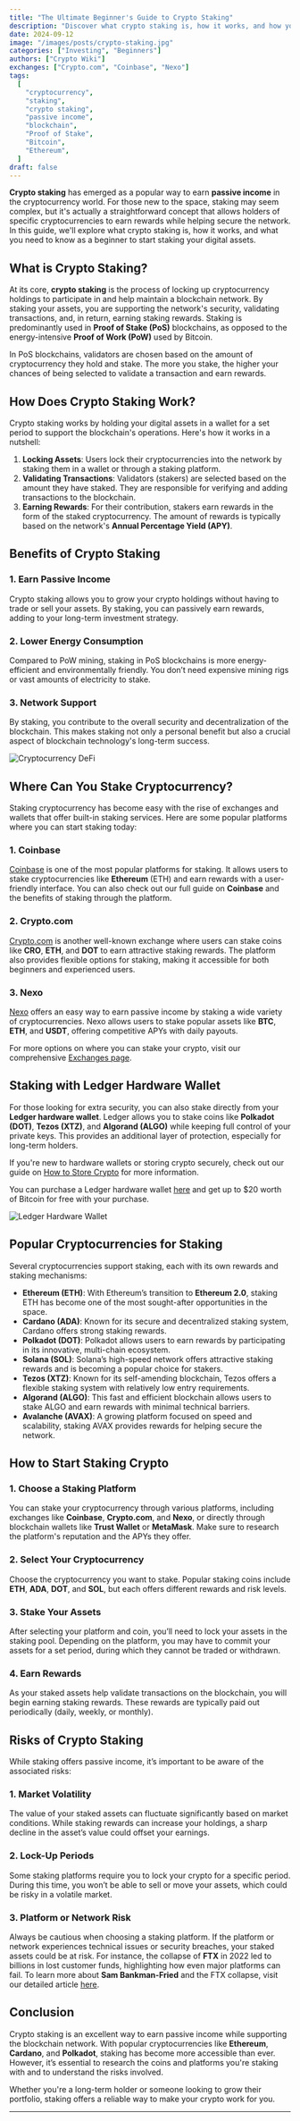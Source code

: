 ```yaml
---
title: "The Ultimate Beginner's Guide to Crypto Staking"
description: "Discover what crypto staking is, how it works, and how you can start earning passive income through staking. Learn about popular cryptocurrencies for staking and the potential risks involved."
date: 2024-09-12
image: "/images/posts/crypto-staking.jpg"
categories: ["Investing", "Beginners"]
authors: ["Crypto Wiki"]
exchanges: ["Crypto.com", "Coinbase", "Nexo"]
tags:
  [
    "cryptocurrency",
    "staking",
    "crypto staking",
    "passive income",
    "blockchain",
    "Proof of Stake",
    "Bitcoin",
    "Ethereum",
  ]
draft: false
---
```


**Crypto staking** has emerged as a popular way to earn **passive income** in the cryptocurrency world. For those new to the space, staking may seem complex, but it's actually a straightforward concept that allows holders of specific cryptocurrencies to earn rewards while helping secure the network. In this guide, we'll explore what crypto staking is, how it works, and what you need to know as a beginner to start staking your digital assets.

## What is Crypto Staking?

At its core, **crypto staking** is the process of locking up cryptocurrency holdings to participate in and help maintain a blockchain network. By staking your assets, you are supporting the network's security, validating transactions, and, in return, earning staking rewards. Staking is predominantly used in **Proof of Stake (PoS)** blockchains, as opposed to the energy-intensive **Proof of Work (PoW)** used by Bitcoin.

In PoS blockchains, validators are chosen based on the amount of cryptocurrency they hold and stake. The more you stake, the higher your chances of being selected to validate a transaction and earn rewards.

## How Does Crypto Staking Work?

Crypto staking works by holding your digital assets in a wallet for a set period to support the blockchain's operations. Here's how it works in a nutshell:

1. **Locking Assets**: Users lock their cryptocurrencies into the network by staking them in a wallet or through a staking platform.
2. **Validating Transactions**: Validators (stakers) are selected based on the amount they have staked. They are responsible for verifying and adding transactions to the blockchain.
3. **Earning Rewards**: For their contribution, stakers earn rewards in the form of the staked cryptocurrency. The amount of rewards is typically based on the network's **Annual Percentage Yield (APY)**.

## Benefits of Crypto Staking

### 1. Earn Passive Income

Crypto staking allows you to grow your crypto holdings without having to trade or sell your assets. By staking, you can passively earn rewards, adding to your long-term investment strategy.

### 2. Lower Energy Consumption

Compared to PoW mining, staking in PoS blockchains is more energy-efficient and environmentally friendly. You don’t need expensive mining rigs or vast amounts of electricity to stake.

### 3. Network Support

By staking, you contribute to the overall security and decentralization of the blockchain. This makes staking not only a personal benefit but also a crucial aspect of blockchain technology's long-term success.

![Cryptocurrency DeFi](/images/posts/cryptocurrency.jpg)

## Where Can You Stake Cryptocurrency?

Staking cryptocurrency has become easy with the rise of exchanges and wallets that offer built-in staking services. Here are some popular platforms where you can start staking today:

### 1. **Coinbase**

[Coinbase](https://thecrypto.wiki/exchanges/coinbase) is one of the most popular platforms for staking. It allows users to stake cryptocurrencies like **Ethereum** (ETH) and earn rewards with a user-friendly interface. You can also check out our full guide on **Coinbase** and the benefits of staking through the platform.

### 2. **Crypto.com**

[Crypto.com](https://thecrypto.wiki/exchanges/crypto-com) is another well-known exchange where users can stake coins like **CRO**, **ETH**, and **DOT** to earn attractive staking rewards. The platform also provides flexible options for staking, making it accessible for both beginners and experienced users.

### 3. **Nexo**

[Nexo](https://thecrypto.wiki/exchanges/nexo) offers an easy way to earn passive income by staking a wide variety of cryptocurrencies. Nexo allows users to stake popular assets like **BTC**, **ETH**, and **USDT**, offering competitive APYs with daily payouts.

For more options on where you can stake your crypto, visit our comprehensive [Exchanges page](https://thecrypto.wiki/exchanges).

## Staking with Ledger Hardware Wallet

For those looking for extra security, you can also stake directly from your **Ledger hardware wallet**. Ledger allows you to stake coins like **Polkadot (DOT)**, **Tezos (XTZ)**, and **Algorand (ALGO)** while keeping full control of your private keys. This provides an additional layer of protection, especially for long-term holders.

If you're new to hardware wallets or storing crypto securely, check out our guide on [How to Store Crypto](https://thecrypto.wiki/how-to-store-crypto) for more information.

You can purchase a Ledger hardware wallet [here](https://shop.ledger.com/pages/referral-program?referral_code=6GTHJH7XH9QRC) and get up to $20 worth of Bitcoin for free with your purchase.

![Ledger Hardware Wallet](/images/posts/ledger.jpeg)

## Popular Cryptocurrencies for Staking

Several cryptocurrencies support staking, each with its own rewards and staking mechanisms:

- **Ethereum (ETH)**: With Ethereum’s transition to **Ethereum 2.0**, staking ETH has become one of the most sought-after opportunities in the space.
- **Cardano (ADA)**: Known for its secure and decentralized staking system, Cardano offers strong staking rewards.
- **Polkadot (DOT)**: Polkadot allows users to earn rewards by participating in its innovative, multi-chain ecosystem.
- **Solana (SOL)**: Solana’s high-speed network offers attractive staking rewards and is becoming a popular choice for stakers.
- **Tezos (XTZ)**: Known for its self-amending blockchain, Tezos offers a flexible staking system with relatively low entry requirements.
- **Algorand (ALGO)**: This fast and efficient blockchain allows users to stake ALGO and earn rewards with minimal technical barriers.
- **Avalanche (AVAX)**: A growing platform focused on speed and scalability, staking AVAX provides rewards for helping secure the network.

## How to Start Staking Crypto

### 1. Choose a Staking Platform

You can stake your cryptocurrency through various platforms, including exchanges like **Coinbase**, **Crypto.com**, and **Nexo**, or directly through blockchain wallets like **Trust Wallet** or **MetaMask**. Make sure to research the platform's reputation and the APYs they offer.

### 2. Select Your Cryptocurrency

Choose the cryptocurrency you want to stake. Popular staking coins include **ETH**, **ADA**, **DOT**, and **SOL**, but each offers different rewards and risk levels.

### 3. Stake Your Assets

After selecting your platform and coin, you’ll need to lock your assets in the staking pool. Depending on the platform, you may have to commit your assets for a set period, during which they cannot be traded or withdrawn.

### 4. Earn Rewards

As your staked assets help validate transactions on the blockchain, you will begin earning staking rewards. These rewards are typically paid out periodically (daily, weekly, or monthly).

## Risks of Crypto Staking

While staking offers passive income, it’s important to be aware of the associated risks:

### 1. Market Volatility

The value of your staked assets can fluctuate significantly based on market conditions. While staking rewards can increase your holdings, a sharp decline in the asset’s value could offset your earnings.

### 2. Lock-Up Periods

Some staking platforms require you to lock your crypto for a specific period. During this time, you won’t be able to sell or move your assets, which could be risky in a volatile market.

### 3. Platform or Network Risk

Always be cautious when choosing a staking platform. If the platform or network experiences technical issues or security breaches, your staked assets could be at risk. For instance, the collapse of **FTX** in 2022 led to billions in lost customer funds, highlighting how even major platforms can fail. To learn more about **Sam Bankman-Fried** and the FTX collapse, visit our detailed article [here](https://thecrypto.wiki/crypto-ogs/sam-bankman).

## Conclusion

Crypto staking is an excellent way to earn passive income while supporting the blockchain network. With popular cryptocurrencies like **Ethereum**, **Cardano**, and **Polkadot**, staking has become more accessible than ever. However, it’s essential to research the coins and platforms you're staking with and to understand the risks involved.

Whether you're a long-term holder or someone looking to grow their portfolio, staking offers a reliable way to make your crypto work for you.

---
